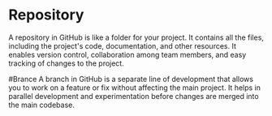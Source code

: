 # Repository
A repository in GitHub is like a folder for your project. It contains all the files, including the project's code, documentation, and other resources. It enables version control, collaboration among team members, and easy tracking of changes to the project.

#Brance
A branch in GitHub is a separate line of development that allows you to work on a feature or fix without affecting the main project. It helps in parallel development and experimentation before changes are merged into the main codebase.
